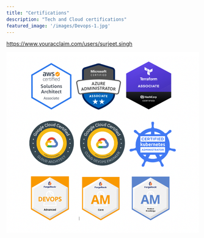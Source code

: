 ```yaml
---
title: "Certifications"
description: "Tech and Cloud certifications"
featured_image: '/images/Devops-1.jpg'
---
```


https://www.youracclaim.com/users/surjeet.singh


![CERTS](/images/certs.png)


